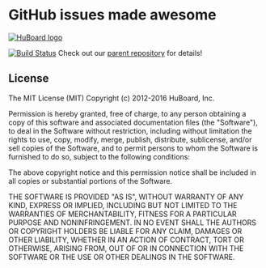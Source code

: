 # GitHub issues made awesome

[![HuBoard logo](https://raw.github.com/huboard/huboard-web/master/app/assets/images/HuBoardSplash960.png)](https://huboard.com)

[![Build Status](https://travis-ci.org/huboard/huboard-web.svg?branch=discorick%2Flets-get-travis-ci)](https://travis-ci.org/huboard/huboard-web)
Check out our [parent repository](https://github.com/huboard/huboard#github-issues-made-awesome) for details!

## License

The MIT License (MIT)
Copyright (c) 2012-2016 HuBoard, Inc.

Permission is hereby granted, free of charge, to any person obtaining a copy of this software and associated documentation files (the "Software"), to deal in the Software without restriction, including without limitation the rights to use, copy, modify, merge, publish, distribute, sublicense, and/or sell copies of the Software, and to permit persons to whom the Software is furnished to do so, subject to the following conditions:

The above copyright notice and this permission notice shall be included in all copies or substantial portions of the Software.

THE SOFTWARE IS PROVIDED "AS IS", WITHOUT WARRANTY OF ANY KIND, EXPRESS OR IMPLIED, INCLUDING BUT NOT LIMITED TO THE WARRANTIES OF MERCHANTABILITY, FITNESS FOR A PARTICULAR PURPOSE AND NONINFRINGEMENT. IN NO EVENT SHALL THE AUTHORS OR COPYRIGHT HOLDERS BE LIABLE FOR ANY CLAIM, DAMAGES OR OTHER LIABILITY, WHETHER IN AN ACTION OF CONTRACT, TORT OR OTHERWISE, ARISING FROM, OUT OF OR IN CONNECTION WITH THE SOFTWARE OR THE USE OR OTHER DEALINGS IN THE SOFTWARE.
